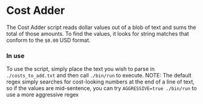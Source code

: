# Cost Adder

The Cost Adder script reads dollar values out of a blob of text and sums the total of those amounts. To find the values, it looks for string matches that conform to the `$0.00` USD format.

### In use
To use the script, simply place the text you wish to parse in `./costs_to_add.txt` and then call `./bin/run` to execute. NOTE: The default regex simply searches for cost-looking numbers at the end of a line of text, so if the values are mid-sentence, you can try `AGGRESSIVE=true ./bin/run` to use a more aggressive regex
